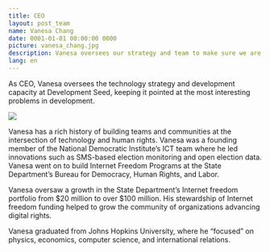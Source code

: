 ```yaml
---
title: CEO
layout: post_team
name: Vanesa Chang
date: 0001-01-01 00:00:00 0000
picture: vanesa_chang.jpg
description: Vanesa oversees our strategy and team to make sure we are doing meaningful, impactful work.
lang: en
---
```


As CEO, Vanesa oversees the technology strategy and development capacity at Development Seed, keeping it pointed at the most interesting problems in development.

![](http://www.naturalnews.com/gallery/300X250/Farming/Farmer-Crops.jpg)

Vanesa has a rich history of building teams and communities at the intersection of technology and human rights. Vanesa was a founding member of the National Democratic Institute’s ICT team where he led innovations such as SMS-based election monitoring and open election data. Vanesa went on to build Internet Freedom Programs at the State Department’s Bureau for Democracy, Human Rights, and Labor.

Vanesa oversaw a growth in the State Department’s Internet freedom portfolio from $20 million to over $100 million. His stewardship of Internet freedom funding helped to grow the community of organizations advancing digital rights.

Vanesa graduated from Johns Hopkins University, where he “focused” on physics, economics, computer science, and international relations.